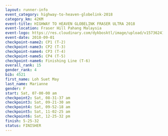 ```yaml
---
layout: runner-info 
event_category: highway-to-heaven-globelink-2018 
category_km: 42KM 
event-title: HIGHWAY TO HEAVEN GLOBELINK FRASER ULTRA 2018 
event-location: Fraser Hill Pahang Malaysia 
event-logo: https://res.cloudinary.com/dykbosktl/image/upload/v1573624145/Logo/download_nnzjlh.png 
event-date: 2018-09-01 
checkpoint-name2: CP1 (T-2) 
checkpoint-name3: CP2 (T-3) 
checkpoint-name4: CP3 (T-4) 
checkpoint-name5: CP4 (T-5) 
checkpoint-name6: Finishing Line (T-6) 
overall_rank: 15
gender_rank: 4
bib: 4521
first_name: Loh Suet May
last_name: Marianne
gender: F
start: Sat, 07-00-00 am
checkpoint2: Sat, 08-31-37 am
checkpoint3: Sat, 09-21-30 am
checkpoint4: Sat, 09-52-18 am
checkpoint5: Sat, 11-02-25 am
checkpoint6: Sat, 12-25-32 pm
finish: 5-25-32
status: FINISHER
---
```


